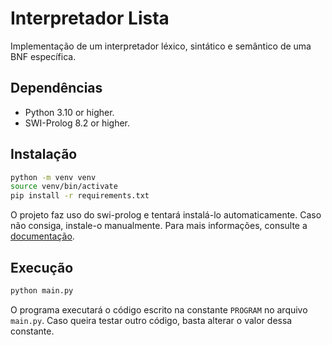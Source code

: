 # Interpretador Lista

Implementação de um interpretador léxico, sintático e semântico de uma BNF específica.

## Dependências

- Python 3.10 or higher.
- SWI-Prolog 8.2 or higher.

## Instalação

```bash
python -m venv venv
source venv/bin/activate
pip install -r requirements.txt
```

O projeto faz uso do swi-prolog e tentará instalá-lo automaticamente. Caso não consiga, instale-o manualmente. Para mais informações, consulte a [documentação](https://www.swi-prolog.org/build/).

## Execução

```bash
python main.py
```

O programa executará o código escrito na constante `PROGRAM` no arquivo `main.py`. Caso queira testar outro código, basta alterar o valor dessa constante.
